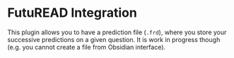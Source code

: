 # FutuREAD Integration

This plugin allows you to have a prediction file (`.frd`), where you store your successive predictions on a given question. It is work in progress though (e.g. you cannot create a file from Obsidian interface).



